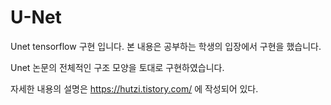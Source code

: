 # U-Net
Unet tensorflow 구현 입니다.
본 내용은 공부하는 학생의 입장에서 구현을 했습니다.

Unet 논문의 전체적인 구조 모양을 토대로 구현하였습니다.

자세한 내용의 설명은 https://hutzi.tistory.com/ 에 작성되어 있다.

